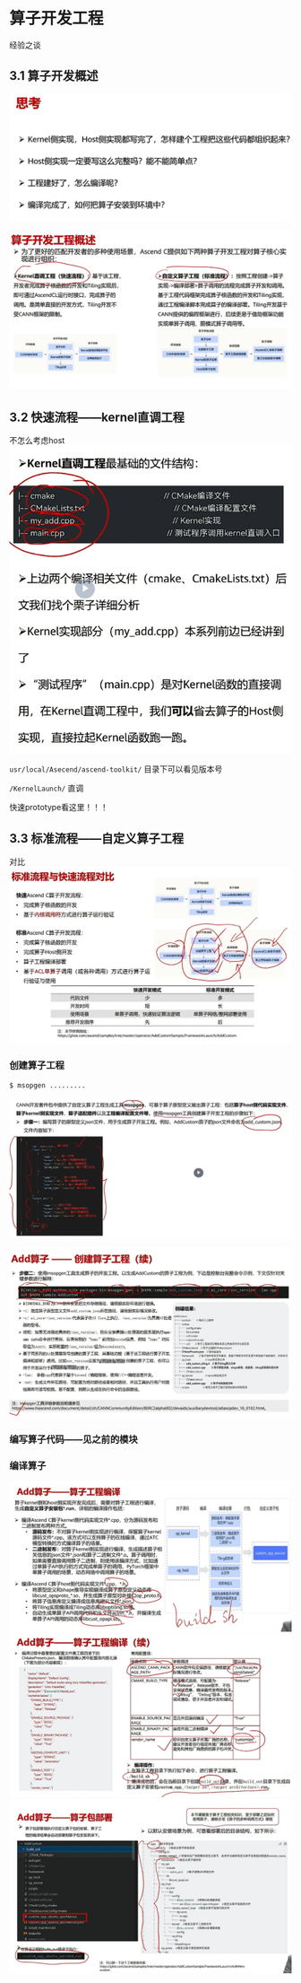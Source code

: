 # 算子开发工程
经验之谈
## 3.1 算子开发概述
![alt text](image.png)

![alt text](image-1.png)

## 3.2 快速流程——kernel直调工程
不怎么考虑host
![alt text](image-2.png)

`usr/local/Asecend/ascend-toolkit/` 目录下可以看见版本号

`/KernelLaunch/` 直调

快速prototype看这里！！！

## 3.3 标准流程——自定义算子工程
对比
![alt text](image-3.png)

### 创建算子工程
```bash
$ msopgen .........
```
![alt text](image-4.png)

![alt text](image-5.png)

### 编写算子代码——见之前的模块
### 编译算子
![alt text](image-6.png)
![alt text](image-7.png)
![alt text](image-8.png)




